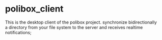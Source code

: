 # polibox_client
This is the desktop client of the polibox project.
synchronize bidirectionally a directory from your file system to the server and receives realtime notifications; 


